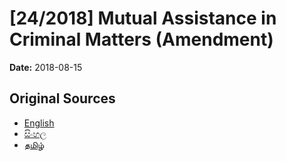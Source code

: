 # [24/2018] Mutual Assistance  in Criminal Matters (Amendment)

**Date:** 2018-08-15

## Original Sources

- [English](https://documents.gov.lk/view/acts/2018/8/24-2018_E.pdf)
- [සිංහල](https://documents.gov.lk/view/acts/2018/8/24-2018_S.pdf)
- [தமிழ்](https://documents.gov.lk/view/acts/2018/8/24-2018_T.pdf)
